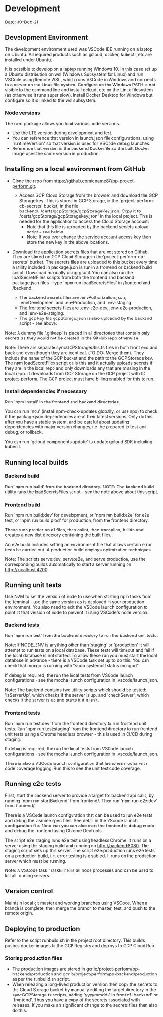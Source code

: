 # Development

Date: 30-Dec-21

## Development Environment

The development environment used was VSCode IDE running on a laptop on Ubuntu.  All required products such as gcloud, docker, kubectl, etc are installed under Ubuntu.

It is possible to develop on a laptop running Windows 10.  In this case set up a Ubuntu distribution on wsl (Windows Subsystem for Linux) and run VSCode using Remote WSL, which runs VSCode in Windows and connects to a server on the Linux file system.  Configure so the Windows PATH is not visible to the command line and install gcloud, etc on the Linux filesystem (as otherwise it runs super slow).  Install Docker Desktop for Windows but configure so it is linked to the wsl subsystem.

### Node versions

The nvm package allows you load various node versions.

- Use the LTS version during development and test.
- You can reference that version in launch.json file configurations, using 'runtimeVersion' so that version is used for VSCode debug launches.
- Reference that version in the backend Dockerfile so the built Docker image uses the same version in production.

## Installing on a local environment from GitHub

- Clone the repo from <https://github.com/cname87/pp-project-perform.git>.

  - Access GCP Cloud Storage from the browser and download the GCP Storage key.  This is stored in GCP Storage, in the 'project-perform-cb-secrets' bucket, in the file backend/../certs/gcpStorage/gcpStorageKey.json. Copy it to /certs/gcpStorage/gcpStoragekey.json' in the local project. This is needed for the application to access the Cloud Storage account:
    - Note that this file is uploaded by the backend secrets upload script - see below.
    - Note: If you ever change the service account access key then store the new key in the above locations.

- Download the application secrets files that are not stored on Github.  They are stored on GCP Cloud Storage in the'project-perform-cb-secrets' bucket. The secrets files are uploaded to this bucket every time a utility included in package.json is run in a frontend or backend build script. Download manually using gsutil.  You can also run the loadSecretsFiles scripts from both the frontend and backend package.json files - type 'npm run loadSecretsFiles' in /frontend and /backend.
  - The backend secrets files are .envAuthorization.json, .envDevelopment and .envProduction, and .env-staging.
  - The frontend secrets files are .env-e2e-dev, .env-e2e-production, and .env-e2e-staging.
  - The gcp key file gcpStorage.json is also uploaded by the backend script - see above.
  
Note: A dummy file '.gitkeep' is placed in all directories that contain only secrets as they would not be created in the GitHub repo otherwise.

Note: There are separate syncGCPStorageUtils.ts files in both front end and back end even though they are identical.  (TO DO: Merge them). They include the name of the GCP bucket and the path to the GCP Storage key.  The npm loadSecretFiles script calls this and it actually uploads secrets if they are in the local repo and only downloads any that are missing in the local repo.  It downloads from GCP Storage on the GCP project with ID project-perform. The GCP project must have billing enabled for this to run.

### Install dependencies if necessary

Run 'npm install' in the frontend and backend directories.

You can run 'ncu' (install npm-check-updates globally, or use npx) to check if the package.json dependencies are at their latest versions.  Only do this after you have a stable system, and be careful about updating dependencies with major version changes, i.e. be prepared to test and debug, or rollback.

You can run 'gcloud components update' to update gcloud SDK including kubectl.

## Running local builds

### Backend build

Run 'npm run build' from the backend directory.
NOTE: The backend build utility runs the loadSecretsFiles script - see the note above about this script.

### Frontend build

Run 'npm run build:dev' for development, or 'npm run build:e2e' for e2e test, or 'npm run build:prod' for production, from the frontend directory.

These runs prettier on all files, then eslint, then transpiles, builds and creates a new dist directory containing the built files.

An e2e build includes setting an environment file that allows certain error tests be carried out. A production build employs optimization techniques.

Note: The scripts serve:dev, serve:e2e, and serve:production, use the corresponding builds automatically to start a server running on <http://localhost:4200>.

## Running unit tests

Use NVM to set the version of node to use when starting npm tasks from the terminal - use the same version as is deployed in your production environment. You also need to edit the VSCode launch configuration to point at that version of node to prevent it using VSCode's node version.

### Backend tests

Run 'npm run test' from the backend directory to run the backend unit tests.

Note: If NODE_ENV is anything other than 'staging' or 'production' it will attempt to run tests on a local database.  These tests will timeout and fail if the local database is not started. To allow these run you must start the local database in advance - there is a VSCode task set up to do this.  You can check that mongo is running with "sudo systemctl status mongod".

If debug is required, the run the local tests from VSCode launch configurations - see the mocha launch configuration in .vscode/launch.json.

Note: The backend contains two utility scripts which should be tested: 'isServerUp', which checks if the server is up, and 'checkServer', which checks if the server is up and starts it if it isn't.

### Frontend tests

Run 'npm run test:dev' from the frontend directory to run frontend unit tests.
Run 'npm run test:staging' from the frontend directory to run frontend unit tests using a Chrome headless browser - this is used in CI/CD during staging.

If debug is required, the run the local tests from VSCode launch configurations - see the mocha launch configuration in .vscode/launch.json.

There is also a VSCode launch configuration that launches mocha with code coverage logging. Run this to see the unit test code coverage.

## Running e2e tests

First, start the backend server to provide a target for backend api calls, by running 'npm run startBackend' from frontend/. Then run 'npm run e2e:dev' from frontend/.

There is a VSCode launch configuration that can be used to run e2e tests and debug the jasmine spec files. See detail in the VScode launch configuration file. Note that you can also start the frontend in debug mode and debug the frontend using Chrome DevTools.

The script e2e:staging runs e2e test using headless Chrome.  It runs on a server using the staging build and running on <http://backend:8080>.  The staging script sets up this server.
The script e2e:production runs e2e tests on a production build, i.e. error testing is disabled.  It runs on the production server which must be running.

Note: A VSCode task 'Taskkill' kills all node processes and can be used to kill all running servers.

## Version control

Maintain local git master and working branches using VSCode. When a branch is complete, then merge the branch to master, test, and push to the remote origin.

## Deploying to production

Refer to the script runbuild.sh in the project root directory.  This builds, pushes docker images to the GCP Registry and deploys to GCP Cloud Run.

### Storing production files

- The production images are stored in gcr.io/project-perform/pp-backend/production and gcr.io/project-perform/pp-backend/production as per the runbuild.sh script.
- When releasing a long-lived production version then copy the secrets to the Cloud Storage bucket by manually editing the target directory in the syncGCPStorage.ts scripts, adding 'yyyymmdd-' in front of 'backend' or 'frontend'.  Thus you have a copy of the secrets associated with releases.  If you make an significant change to the secrets files then also do this.
